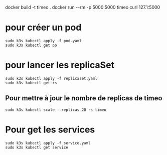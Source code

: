 docker build -t timeo .
docker run --rm -p 5000:5000 timeo
curl 127.1:5000

# pour créer un pod

```
sudo k3s kubectl apply -f pod.yaml
sudo k3s kubectl get po
```

# pour lancer les replicaSet

```
sudo k3s kubectl apply -f replicaset.yaml
sudo k3s kubectl get rs
```

## Pour mettre à jour le nombre de replicas de timeo

```
sudo k3s kubectl scale --replicas 20 rs timeo
```

# Pour get les services

```
sudo k3s kubectl apply -f service.yaml
sudo k3s kubectl get service
```
